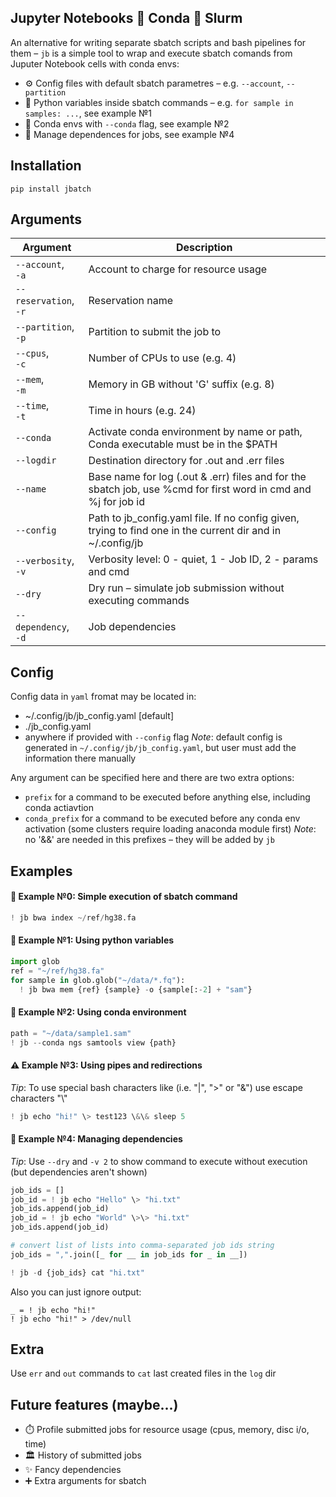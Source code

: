 ## Jupyter Notebooks 🤝 Conda 🤝 Slurm
An alternative for writing separate sbatch scripts and bash pipelines for them – `jb` is a simple tool to wrap and execute sbatch comands from Juputer Notebook cells with conda envs:
 - ⚙️ Config files with default sbatch parametres – e.g. `--account`, `--partition`
 - 🚀 Python variables inside sbatch commands – e.g. `for sample in samples: ...`, see example №1
 - 🐍 Conda envs with `--conda` flag, see example №2 
 - 🔗 Manage dependences for jobs, see example №4

## Installation
```
pip install jbatch
```

## Arguments
| Argument                    | Description                          |
| ----------------------------| ----------------------------------------------- |
| `--account`,<br>`-a`          | Account to charge for resource usage                                                                        |
| `--reservation`,<br>`-r`      | Reservation name                                                                                            |
| `--partition`,<br>`-p`        | Partition to submit the job to                                                                              |
| `--cpus`,<br>`-c`             | Number of CPUs to use (e.g. 4)                                                                              |
| `--mem`,<br>`-m`              | Memory in GB without 'G' suffix (e.g. 8)                                                                    |
| `--time`,<br>`-t`             | Time in hours (e.g. 24)                                                                                     |
| `--conda`                     | Activate conda environment by name or path,<br>Conda executable must be in the $PATH                        |
| `--logdir`                    | Destination directory for .out and .err files                                                               |
| `--name`                      | Base name for log (.out & .err) files and for the sbatch job, use %cmd for first word in cmd and %j for job id  |
| `--config`                    | Path to jb_config.yaml file. If no config given,<br>trying to find one in the current dir and in ~/.config/jb  |
| `--verbosity`,<br>`-v`        | Verbosity level: 0 - quiet, 1 - Job ID, 2 - params and cmd                                                  |
| `--dry`                       | Dry run – simulate job submission without executing commands                                                |
| `--dependency`,<br>`-d`       | Job dependencies                                                                                            |


## Config
Config data in `yaml` fromat may be located in:
  - ~/.config/jb/jb_config.yaml [default]
  - ./jb_config.yaml
  - anywhere if provided with `--config` flag
*Note*: default config is generated in `~/.config/jb/jb_config.yaml`, but user must add the information there manually

Any argument can be specified here and there are two extra options:
  - `prefix` for a command to be executed before anything else, including conda actiavtion
  - `conda_prefix` for a command to be executed before any conda env activation (some clusters require loading anaconda module first)
*Note*: no '&&' are needed in this prefixes – they will be added by `jb`

## Examples
#### 📌 Example №0: Simple execution of sbatch command
```python
! jb bwa index ~/ref/hg38.fa
```

#### 🚀 Example №1: Using python variables
```python
import glob
ref = "~/ref/hg38.fa" 
for sample in glob.glob("~/data/*.fq"):
  ! jb bwa mem {ref} {sample} -o {sample[:-2] + "sam"}
```

#### 🐍 Example №2: Using conda environment
```python
path = "~/data/sample1.sam"
! jb --conda ngs samtools view {path}
```

#### ⚠️ Example №3: Using pipes and redirections
*Tip*: To use special bash characters like (i.e. "|", ">" or "&") use escape characters "\\"
```python
! jb echo "hi!" \> test123 \&\& sleep 5
```

#### 🔗 Example №4: Managing dependencies
*Tip*: Use `--dry` and `-v 2` to show command to execute without execution (but dependencies aren't shown)
```python
job_ids = []
job_id = ! jb echo "Hello" \> "hi.txt"
job_ids.append(job_id)
job_id = ! jb echo "World" \>\> "hi.txt"
job_ids.append(job_id)

# convert list of lists into comma-separated job ids string 
job_ids = ",".join([_ for __ in job_ids for _ in __])

! jb -d {job_ids} cat "hi.txt"
```

Also you can just ignore output:
```
_ = ! jb echo "hi!"
! jb echo "hi!" > /dev/null

```

## Extra
Use `err` and `out` commands to `cat` last created files in the `log` dir

## Future features (maybe...)
 - ⏱️ Profile submitted jobs for resource usage (cpus, memory, disc i/o, time)
 - 🏛️ History of submitted jobs
 - ✨ Fancy dependencies
 - ➕ Extra arguments for sbatch


